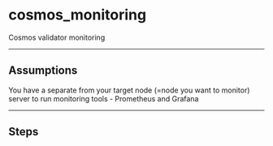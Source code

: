 # cosmos_monitoring

Cosmos validator monitoring

-----

## Assumptions

You have a separate from your target node (=node you want to monitor) server to run monitoring tools - Prometheus and Grafana

-----

## Steps



